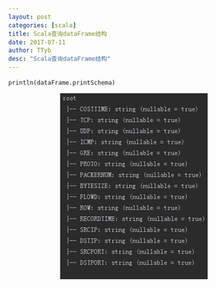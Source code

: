 ```yaml
---
layout: post
categories: [scala]
title: Scala查询dataFrame结构
date: 2017-07-11
author: TTyb
desc: "Scala查询dataFrame结构"
---
```


```
println(dataFrame.printSchema)
```

<p style="text-align:center"><img src="/static/postimage/scala/dataframedesc/996148-20170711135355962-1459151524.png"/></p>